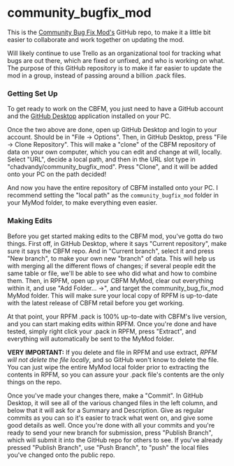 # community_bugfix_mod

This is the [Community Bug Fix Mod's](https://steamcommunity.com/sharedfiles/filedetails/?id=1234481316) GitHub repo, to make it a little bit easier to collaborate and work together on updating the mod.

Will likely continue to use Trello as an organizational tool for tracking what bugs are out there, which are fixed or unfixed, and who is working on what. The purpose of this GitHub repository is to make it far easier to update the mod in a group, instead of passing around a billion .pack files.

### Getting Set Up

To get ready to work on the CBFM, you just need to have a GitHub account and the [GitHub Desktop](https://desktop.github.com/) application installed on your PC.

Once the two above are done, open up GitHub Desktop and login to your account. Should be in "File -> Options". Then, in GitHub Desktop, press "File -> Clone Repository". This will make a "clone" of the CBFM repository of data on your own computer, which you can edit and change at will, locally.
Select "URL", decide a local path, and then in the URL slot type in "chadvandy/community_bugfix_mod". Press "Clone", and it will be added onto your PC on the path decided!

And now you have the entire repository of CBFM installed onto your PC. I recommend setting the "local path" as the `community_bugfix_mod` folder in your MyMod folder, to make everything even easier.

### Making Edits

Before you get started making edits to the CBFM mod, you've gotta do two things. First off, in GitHub Desktop, where it says "Current repository", make sure it says the CBFM repo. And in "Current branch", select it and press "New branch", to make your own new "branch" of data. This will help us with merging all the different flows of changes; if several people edit the same table or file, we'll be able to see who did what and how to combine them.
Then, in RPFM, open up your CBFM MyMod, clear out everything within it, and use "Add Folder... ->", and target the community_bug_fix_mod MyMod folder. This will make sure your local copy of RPFM is up-to-date with the latest release of CBFM retail before you get working.

At that point, your RPFM .pack is 100% up-to-date with CBFM's live version, and you can start making edits within RPFM. 
Once you're done and have tested, simply right click your .pack in RPFM, press "Extract", and everything will automatically be sent to the MyMod folder.

**VERY IMPORTANT:** If you delete and file in RPFM and use extract, *RPFM will not delete the file locally*, and so GitHub won't know to delete the file. You can just wipe the entire MyMod local folder prior to extracting the contents in RPFM, so you can assure your .pack file's contents are the only things on the repo.

Once you've made your changes there, make a "Commit". In GitHub Desktop, it will see all of the various changed files in the left column, and below that it will ask for a Summary and Description. Give as regular commits as you can so it's easier to track what went on, and give some good details as well.
Once you're done with all your commits and you're ready to send your new branch for submission, press "Publish Branch", which will submit it into the GitHub repo for others to see. If you've already pressed "Publish Branch", use "Push Branch", to "push" the local files you've changed onto the public repo.


